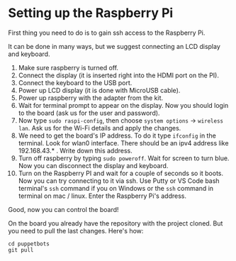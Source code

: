 # Setting up the Raspberry Pi

First thing you need to do is to gain ssh access to the Raspberry Pi.

It can be done in many ways, but we suggest connecting an LCD display and keyboard.

1. Make sure raspberry is turned off.
2. Connect the display (it is inserted right into the HDMI port on the PI).
3. Connect the keyboard to the USB port.
4. Power up LCD display (it is done with MicroUSB cable).
5. Power up raspberry with the adapter from the kit.
6. Wait for terminal prompt to appear on the display. Now you should login to the board (ask us for the user and password).
7. Now type `sudo raspi-config`, then choose `system options` -> `wireless lan`. Ask us for the Wi-Fi details and apply the changes.
8. We need to get the board's IP address. To do it type `ifconfig` in the terminal. Look for wlan0 interface. There should be an ipv4 address like 192.168.43.* . Write down this address.
9. Turn off raspberry by typing `sudo poweroff`. Wait for screen to turn blue. Now you can disconnect the display and keyboard.
10. Turn on the Raspberry PI and wait for a couple of seconds so it boots. Now you can try connecting to it via ssh. Use Putty or VS Code bash terminal's `ssh` command if you on Windows or the `ssh` command in terminal on mac / linux. Enter the Raspberry Pi's address. 

Good, now you can control the board!

On the board you already have the repository with the project cloned. But you need to pull the last changes. Here's how:
```
cd puppetbots
git pull
```
